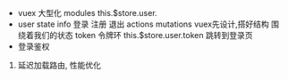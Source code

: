 - vuex 大型化 modules
this.$store.user.
- user
state  info  登录  注册  退出
actions
mutations
vuex先设计,搭好结构 围绕着我们的状态
token  令牌环  this.$store.user.token
跳转到登录页
- 登录鉴权
1. 延迟加载路由,  性能优化
